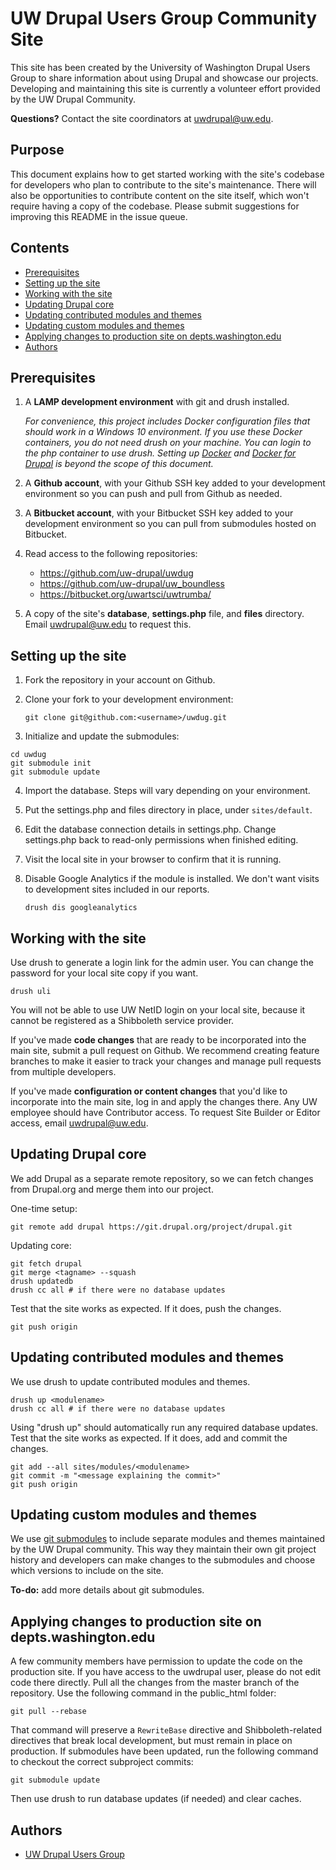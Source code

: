 # UW Drupal Users Group Community Site

This site has been created by the University of Washington Drupal Users Group to share information about using Drupal and showcase our projects. Developing and maintaining this site is currently a volunteer effort provided by the UW Drupal Community.

**Questions?** Contact the site coordinators at [uwdrupal@uw.edu](mailto:uwdrupal@uw.edu).

## Purpose
This document explains how to get started working with the site's codebase for developers who plan to contribute to the site's maintenance. There will also be opportunities to contribute content on the site itself, which won't require having a copy of the codebase. Please submit suggestions for improving this README in the issue queue.

## Contents
* [Prerequisites](#prereqs)
* [Setting up the site](#setup)
* [Working with the site](#working)
* [Updating Drupal core](#updating-core)
* [Updating contributed modules and themes](#updating-contrib)
* [Updating custom modules and themes](#updating-custom)
* [Applying changes to production site on depts.washington.edu](#applying-production)
* [Authors](#authors)

## <a name="prereqs"></a>Prerequisites
1. A **LAMP development environment** with git and drush installed. 

    *For convenience, this project includes Docker configuration files that should work in a Windows 10 environment. If you use these Docker containers, you do not need drush on your machine. You can login to the php container to use drush. Setting up [Docker](https://docs.docker.com/) and [Docker for Drupal](https://wodby.com/docs/stacks/drupal/) is beyond the scope of this document.*
2. A **Github account**, with your Github SSH key added to your development environment so you can push and pull from Github as needed.
3. A **Bitbucket account**, with your Bitbucket SSH key added to your development environment so you can pull from submodules hosted on Bitbucket.
4. Read access to the following repositories:
    - https://github.com/uw-drupal/uwdug
    - https://github.com/uw-drupal/uw_boundless
    - https://bitbucket.org/uwartsci/uwtrumba/
5. A copy of the site's **database**, **settings.php** file, and **files** directory. Email [uwdrupal@uw.edu](mailto:uwdrupal@uw.edu) to request this.

## <a name="setup"></a>Setting up the site
1. Fork the repository in your account on Github.
2. Clone your fork to your development environment:

    `git clone git@github.com:<username>/uwdug.git`
3. Initialize and update the submodules:
```
cd uwdug
git submodule init
git submodule update
```
4. Import the database. Steps will vary depending on your environment.
5. Put the settings.php and files directory in place, under `sites/default`.
6. Edit the database connection details in settings.php. Change settings.php back to read-only permissions when finished editing.
7. Visit the local site in your browser to confirm that it is running.
8. Disable Google Analytics if the module is installed. We don't want visits to development sites included in our reports.

    `drush dis googleanalytics`

## <a name="working"></a>Working with the site

Use drush to generate a login link for the admin user. You can change the password for your local site copy if you want. 

    drush uli

You will not be able to use UW NetID login on your local site, because it cannot be registered as a Shibboleth service provider.

If you've made **code changes** that are ready to be incorporated into the main site, submit a pull request on Github. We recommend creating feature branches to make it easier to track your changes and manage pull requests from multiple developers.

If you've made **configuration or content changes** that you'd like to incorporate into the main site, log in and apply the changes there. Any UW employee should have Contributor access. To request Site Builder or Editor access, email uwdrupal@uw.edu.

## <a name="updating-core"></a>Updating Drupal core

We add Drupal as a separate remote repository, so we can fetch changes from Drupal.org and merge them into our project.

One-time setup:

    git remote add drupal https://git.drupal.org/project/drupal.git

Updating core:
```
git fetch drupal
git merge <tagname> --squash
drush updatedb
drush cc all # if there were no database updates
```

Test that the site works as expected. If it does, push the changes.

    git push origin

## <a name="updating-contrib"></a>Updating contributed modules and themes

We use drush to update contributed modules and themes.
```
drush up <modulename>
drush cc all # if there were no database updates
```

Using "drush up" should automatically run any required database updates. Test that the site works as expected. If it does, add and commit the changes.
```
git add --all sites/modules/<modulename>
git commit -m "<message explaining the commit>"
git push origin
```

## <a name="updating-custom"></a>Updating custom modules and themes

We use [git submodules](https://git-scm.com/book/en/v2/Git-Tools-Submodules) to include separate modules and themes maintained by the UW Drupal community. This way they maintain their own git project history and developers can make changes to the submodules and choose which versions to include on the site.

**To-do:** add more details about git submodules.

## <a name="applying-production"></a>Applying changes to production site on depts.washington.edu

A few community members have permission to update the code on the production site. If you have access to the uwdrupal user, please do not edit code there directly. Pull all the changes from the master branch of the repository. Use the following command in the public_html folder:

    git pull --rebase

That command will preserve a `RewriteBase` directive and Shibboleth-related directives that break local development, but must remain in place on production.
If submodules have been updated, run the following command to checkout the correct subproject commits:

    git submodule update

Then use drush to run database updates (if needed) and clear caches.

## <a name="authors"></a>Authors

- [UW Drupal Users Group](https://depts.washington.edu/uwdrupal/)
